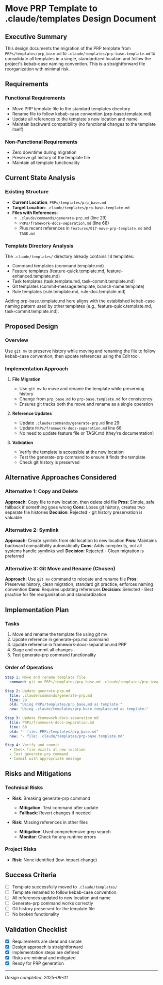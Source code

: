 # Move PRP Template to .claude/templates Design Document

## Executive Summary

This design documents the migration of the PRP template from `PRPs/templates/prp_base.md` to `.claude/templates/prp-base.template.md` to consolidate all templates in a single, standardized location and follow the project's kebab-case naming convention. This is a straightforward file reorganization with minimal risk.

## Requirements

### Functional Requirements
- Move PRP template file to the standard templates directory
- Rename file to follow kebab-case convention (prp-base.template.md)
- Update all references to the template's new location and name
- Maintain backward compatibility (no functional changes to the template itself)

### Non-Functional Requirements
- Zero downtime during migration
- Preserve git history of the template file
- Maintain all template functionality

## Current State Analysis

### Existing Structure
- **Current Location**: `PRPs/templates/prp_base.md`
- **Target Location**: `.claude/templates/prp-base.template.md`
- **Files with References**: 
  - `.claude/commands/generate-prp.md` (line 29)
  - `PRPs/framework-docs-separation.md` (line 68)
  - Plus recent references in `features/017-move-prp-template.md` and `TASK.md`

### Template Directory Analysis
The `.claude/templates/` directory already contains 14 templates:
- Command templates (command.template.md)
- Feature templates (feature-quick.template.md, feature-enhanced.template.md)
- Task templates (task.template.md, task-commit.template.md)
- Git templates (commit-message.template, branch-name.template)
- Rule templates (rule.template.md, rule-doc.template.md)

Adding prp-base.template.md here aligns with the established kebab-case naming pattern used by other templates (e.g., feature-quick.template.md, task-commit.template.md).

## Proposed Design

### Overview
Use `git mv` to preserve history while moving and renaming the file to follow kebab-case convention, then update references using the Edit tool.

### Implementation Approach

1. **File Migration**
   - Use `git mv` to move and rename the template while preserving history
   - Change from `prp_base.md` to `prp-base.template.md` for consistency
   - Ensures git tracks both the move and rename as a single operation

2. **Reference Updates**
   - Update `.claude/commands/generate-prp.md` line 29
   - Update `PRPs/framework-docs-separation.md` line 68
   - No need to update feature file or TASK.md (they're documentation)

3. **Validation**
   - Verify the template is accessible at the new location
   - Test the generate-prp command to ensure it finds the template
   - Check git history is preserved

## Alternative Approaches Considered

### Alternative 1: Copy and Delete
**Approach**: Copy file to new location, then delete old file
**Pros**: Simple, safe fallback if something goes wrong
**Cons**: Loses git history, creates two separate file histories
**Decision**: Rejected - git history preservation is valuable

### Alternative 2: Symlink
**Approach**: Create symlink from old location to new location
**Pros**: Maintains backward compatibility automatically
**Cons**: Adds complexity, not all systems handle symlinks well
**Decision**: Rejected - Clean migration is preferred

### Alternative 3: Git Move and Rename (Chosen)
**Approach**: Use `git mv` command to relocate and rename file
**Pros**: Preserves history, clean migration, standard git practice, enforces naming convention
**Cons**: Requires updating references
**Decision**: Selected - Best practice for file reorganization and standardization

## Implementation Plan

### Tasks
1. Move and rename the template file using git mv
2. Update reference in generate-prp.md command
3. Update reference in framework-docs-separation.md PRP
4. Stage and commit all changes
5. Test generate-prp command functionality

### Order of Operations
```yaml
Step 1: Move and rename template file
  command: git mv PRPs/templates/prp_base.md .claude/templates/prp-base.template.md
  
Step 2: Update generate-prp.md
  file: .claude/commands/generate-prp.md
  line: 29
  old: "Using PRPs/templates/prp_base.md as template:"
  new: "Using .claude/templates/prp-base.template.md as template:"
  
Step 3: Update framework-docs-separation.md
  file: PRPs/framework-docs-separation.md  
  line: 68
  old: "- file: PRPs/templates/prp_base.md"
  new: "- file: .claude/templates/prp-base.template.md"
  
Step 4: Verify and commit
  - Check file exists at new location
  - Test generate-prp command
  - Commit with appropriate message
```

## Risks and Mitigations

### Technical Risks
- **Risk**: Breaking generate-prp command
  - **Mitigation**: Test command after update
  - **Fallback**: Revert changes if needed

- **Risk**: Missing references in other files
  - **Mitigation**: Used comprehensive grep search
  - **Monitor**: Check for any runtime errors

### Project Risks
- **Risk**: None identified (low-impact change)

## Success Criteria
- [ ] Template successfully moved to `.claude/templates/`
- [ ] Template renamed to follow kebab-case convention
- [ ] All references updated to new location and name
- [ ] Generate-prp command works correctly
- [ ] Git history preserved for the template file
- [ ] No broken functionality

## Validation Checklist
- [x] Requirements are clear and simple
- [x] Design approach is straightforward
- [x] Implementation steps are defined
- [x] Risks are minimal and mitigated
- [x] Ready for PRP generation

---
*Design completed: 2025-09-01*
